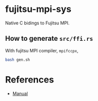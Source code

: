# fujitsu-mpi-sys

Native C bidings to Fujitsu MPI.

## How to generate `src/ffi.rs`

With fujitsu MPI compiler, `mpifccpx`,

```bash
bash gen.sh
```

# References

- [Manual](https://software.fujitsu.com/cgi-bin/manualps.cgi?keyword=Technical+Computing+Suite&ostype=all&langtype=ja)
